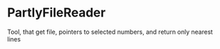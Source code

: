 # PartlyFileReader
Tool, that get file, pointers to selected numbers, and return only nearest lines
